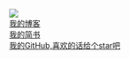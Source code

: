 ![](http://upload-images.jianshu.io/upload_images/2704327-b5b62bcf43f76f74.jpg?imageMogr2/auto-orient/strip%7CimageView2/2/w/1240)<br>
[我的博客](http://blog.csdn.net/e_inch_photo)<br>
[我的简书](http://www.jianshu.com/u/303ec9abdc08)<br>
[我的GitHub,喜欢的话给个star吧](https://github.com/chenshouyin)
